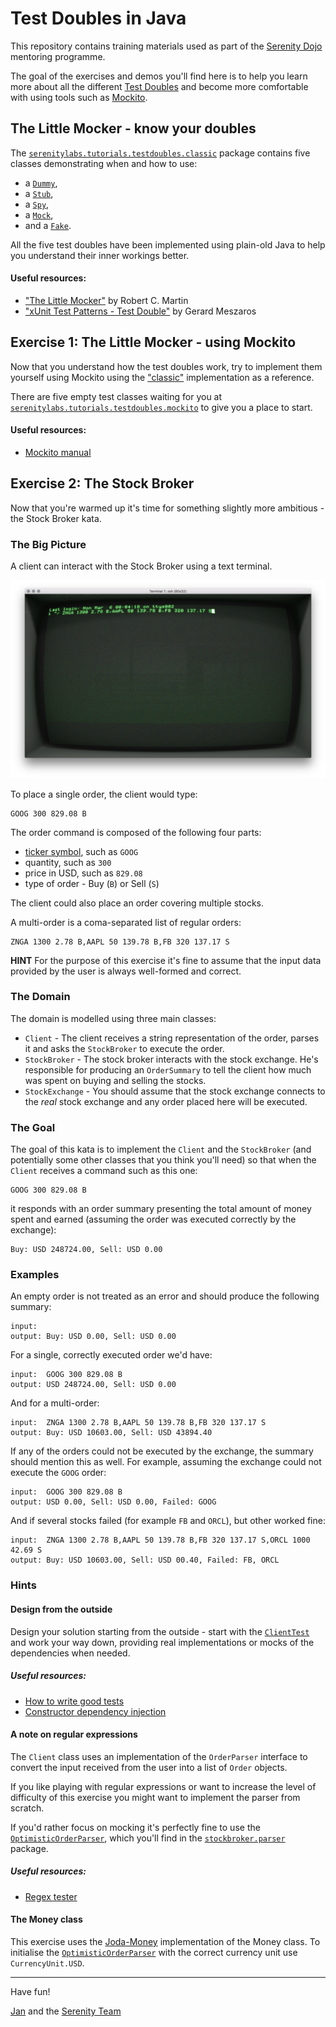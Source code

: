 # Test Doubles in Java

This repository contains training materials used as part of the [Serenity Dojo](http://serenity.io) mentoring programme.
 
The goal of the exercises and demos you'll find here is to help you learn more 
about all the different [Test Doubles](http://xunitpatterns.com/Test%20Double.html) and become more
comfortable with using tools such as [Mockito](http://site.mockito.org/).

## The Little Mocker - know your doubles

The [`serenitylabs.tutorials.testdoubles.classic`](src/test/java/serenitylabs/tutorials/testdoubles/classic)
package contains five classes demonstrating when and how to use: 
- a [`Dummy`](src/test/java/serenitylabs/tutorials/testdoubles/classic/WhenUsingADummy.java),
- a [`Stub`](src/test/java/serenitylabs/tutorials/testdoubles/classic/WhenUsingAStub.java),
- a [`Spy`](src/test/java/serenitylabs/tutorials/testdoubles/classic/WhenUsingASpy.java),
- a [`Mock`](src/test/java/serenitylabs/tutorials/testdoubles/classic/WhenUsingAMock.java),
- and a [`Fake`](src/test/java/serenitylabs/tutorials/testdoubles/classic/WhenUsingAFake.java).

All the five test doubles have been implemented using plain-old Java to help you understand their inner workings better.

#### Useful resources:
- ["The Little Mocker"](https://8thlight.com/blog/uncle-bob/2014/05/14/TheLittleMocker.html) by Robert C. Martin
- ["xUnit Test Patterns - Test Double"](http://xunitpatterns.com/Test%20Double.html) by Gerard Meszaros

## Exercise 1: The Little Mocker - using Mockito

Now that you understand how the test doubles work, try to implement them yourself using Mockito 
using the ["classic"](src/test/java/serenitylabs/tutorials/testdoubles/classic)
implementation as a reference.

There are five empty test classes waiting for you at 
[`serenitylabs.tutorials.testdoubles.mockito`](src/test/java/serenitylabs/tutorials/testdoubles/mockito)
to give you a place to start.

#### Useful resources:
- [Mockito manual](https://static.javadoc.io/org.mockito/mockito-core/2.7.13/org/mockito/Mockito.html#1)

## Exercise 2: The Stock Broker

Now that you're warmed up it's time for something slightly more ambitious - the Stock Broker kata.

### The Big Picture

A client can interact with the Stock Broker using a text terminal.

![Terminal](.readme/terminal.png) 
 
To place a single order, the client would type:

```
GOOG 300 829.08 B
```

The order command is composed of the following four parts:
- [ticker symbol](https://en.wikipedia.org/wiki/Ticker_symbol), such as `GOOG`
- quantity, such as `300`
- price in USD, such as `829.08`
- type of order - Buy (`B`) or Sell (`S`)

The client could also place an order covering multiple stocks.

A multi-order is a coma-separated list of regular orders:
```
ZNGA 1300 2.78 B,AAPL 50 139.78 B,FB 320 137.17 S
```

**HINT** For the purpose of this exercise it's fine to assume that the input data provided by the user is always well-formed
and correct.

### The Domain

The domain is modelled using three main classes:
- `Client` - The client receives a string representation of the order, parses it and asks the `StockBroker` to
execute the order.
- `StockBroker` - The stock broker interacts with the stock exchange. He's responsible for producing an `OrderSummary`
to tell the client how much was spent on buying and selling the stocks.
- `StockExchange` - You should assume that the stock exchange connects to the _real_ stock exchange and any order placed
here will be executed.

### The Goal

The goal of this kata is to implement the `Client` and the `StockBroker` (and potentially some other classes that you think
you'll need) so that when the `Client` receives a command such as this one:

```
GOOG 300 829.08 B
```

it responds with an order summary presenting the total amount of money spent and earned 
(assuming the order was executed correctly by the exchange):

```
Buy: USD 248724.00, Sell: USD 0.00
```

### Examples

An empty order is not treated as an error and should produce the following summary:

```
input:  
output: Buy: USD 0.00, Sell: USD 0.00
```

For a single, correctly executed order we'd have:

```
input:  GOOG 300 829.08 B  
output: USD 248724.00, Sell: USD 0.00
```

And for a multi-order:

```
input:  ZNGA 1300 2.78 B,AAPL 50 139.78 B,FB 320 137.17 S
output: Buy: USD 10603.00, Sell: USD 43894.40
```

If any of the orders could not be executed by the exchange, the summary should mention this as well.
For example, assuming the exchange could not execute the `GOOG` order:

```
input:  GOOG 300 829.08 B  
output: USD 0.00, Sell: USD 0.00, Failed: GOOG
```
 
And if several stocks failed (for example `FB` and `ORCL`), but other worked fine:

```
input:  ZNGA 1300 2.78 B,AAPL 50 139.78 B,FB 320 137.17 S,ORCL 1000 42.69 S
output: Buy: USD 10603.00, Sell: USD 00.40, Failed: FB, ORCL
```

### Hints

#### Design from the outside

Design your solution starting from the outside - start with the [`ClientTest`](src/test/java/serenitylabs/tutorials/stockbroker/ClientTest.java) 
and work your way down, providing real implementations or mocks of the dependencies when needed.

##### Useful resources:
- [How to write good tests](https://github.com/mockito/mockito/wiki/How-to-write-good-tests)
- [Constructor dependency injection](https://en.wikipedia.org/wiki/Dependency_injection)

#### A note on regular expressions

The `Client` class uses an implementation of the `OrderParser` interface to convert the input received 
from the user into a list of `Order` objects.

If you like playing with regular expressions or want to increase the level of difficulty of this exercise 
you might want to implement the parser from scratch. 

If you'd rather focus on mocking it's perfectly fine to use the 
[`OptimisticOrderParser`](src/main/java/serenitylabs/tutorials/stockbroker/parser/OptimisticOrderParser.java),
which you'll find in the [`stockbroker.parser`](src/main/java/serenitylabs/tutorials/stockbroker/parser) package.

##### Useful resources:
- [Regex tester](https://regex101.com/)

#### The Money class

This exercise uses the [Joda-Money](http://www.joda.org/joda-money/) implementation of the Money class.
To initialise the [`OptimisticOrderParser`](src/main/java/serenitylabs/tutorials/stockbroker/parser/OptimisticOrderParser.java)
with the correct currency unit use `CurrencyUnit.USD`.

---

Have fun!

[Jan](https://janmolak.com) and the [Serenity Team](http://serenity.io)